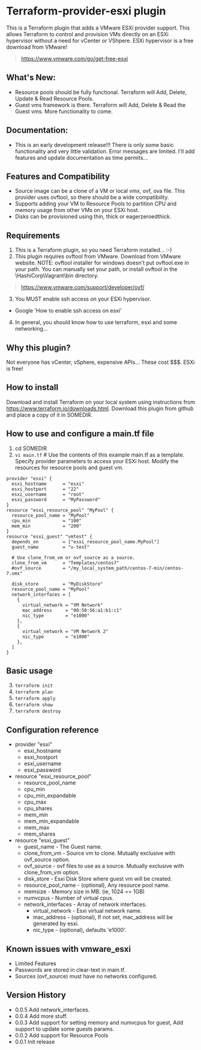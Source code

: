 Terraform-provider-esxi plugin
==============================
This is a Terraform plugin that adds a VMware ESXi provider support.  This allows Terraform to control and provision VMs directly on an ESXi hypervisor without a need for vCenter or VShpere.   ESXi hypervisor is a free download from VMware!
>https://www.vmware.com/go/get-free-esxi

What's New:
-----------
* Resource pools should be fully functional.  Terraform will Add, Delete, Update & Read Resource Pools.
* Guest vms framework is there.  Terraform will Add, Delete & Read the Guest vms.   More functionality to come.


Documentation:
-------------
* This is an early development release!!!   There is only some basic functionality and very little validation.   Error messages are limited.  I'll add features and update documentation as time permits...

Features and Compatibility
--------------------------
* Source image can be a clone of a VM or local vmx, ovf, ova file. This provider uses ovftool, so there should be a wide compatibility.
* Supports adding your VM to Resource Pools to partition CPU and memory usage from other VMs on your ESXi host.
* Disks can be provisioned using thin, thick or eagerzeroedthick.

Requirements
------------
1. This is a Terraform plugin, so you need Terraform installed...  :-)
2. This plugin requires ovftool from VMware.  Download from VMware website.  NOTE: ovftool installer for windows doesn't put ovftool.exe in your path.  You can manually set your path, or install ovftool in the \HashiCorp\Vagrant\bin directory.
>https://www.vmware.com/support/developer/ovf/
3. You MUST enable ssh access on your ESXi hypervisor.
  * Google 'How to enable ssh access on esxi'
4. In general, you should know how to use terraform, esxi and some networking...

Why this plugin?
----------------
Not everyone has vCenter, vSphere, expensive APIs...  These cost $$$.  ESXi is free!

How to install
--------------
Download and install Terraform on your local system using instructions from https://www.terraform.io/downloads.html.
Download this plugin from github and place a copy of it in SOMEDIR.

How to use and configure a main.tf file
---------------------------------------

1. cd SOMEDIR
2. `vi main.tf`  # Use the contents of this example main.tf as a template. Specify provider parameters to access your ESXi host.  Modify the resources for resource pools and guest vm.

```
provider "esxi" {
  esxi_hostname      = "esxi"
  esxi_hostport      = "22"
  esxi_username      = "root"
  esxi_password      = "MyPassword"
}
resource "esxi_resource_pool" "MyPool" {
  resource_pool_name = "MyPool"
  cpu_min            = "100"
  mem_min            = "200"
}
resource "esxi_guest" "vmtest" {
  depends_on         = ["esxi_resource_pool_name.MyPool"]
  guest_name         = "v-test"

  # Use clone_from_vm or ovf_source as a source.
  clone_from_vm      = "Templates/centos7"
  #ovf_source        = "/my_local_system_path/centos-7-min/centos-7.vmx"

  disk_store         = "MyDiskStore"
  resource_pool_name = "MyPool"
  network_interfaces = [
    {
      virtual_network = "VM Network"
      mac_address     = "00:50:56:a1:b1:c1"
      nic_type        = "e1000"
    },
    {
      virtual_network = "VM Network 2"
      nic_type        = "e1000"
    },
  ]
}
```

Basic usage
-----------
3. `terraform init`
4. `terraform plan`
5. `terraform apply`
6. `terraform show`
7. `terraform destroy`

Configuration reference
-----------------------
* provider "esxi"
  * esxi_hostname
  * esxi_hostport
  * esxi_username
  * esxi_password
* resource "esxi_resource_pool"
  * resource_pool_name
  * cpu_min           
  * cpu_min_expandable
  * cpu_max           
  * cpu_shares        
  * mem_min           
  * mem_min_expandable
  * mem_max           
  * mem_shares        
* resource "esxi_guest"
  * guest_name - The Guest name.   
  * clone_from_vm - Source vm to clone. Mutually exclusive with ovf_source option.     
  * ovf_source - ovf files to use as a source. Mutually exclusive with clone_from_vm option.      
  * disk_store - Esxi Disk Store where guest vm will be created.    
  * resource_pool_name - (optional), Any resource pool name.     
  * memsize - Memory size in MB.  (ie, 1024 == 1GB)
  * numvcpus - Number of virtual cpus.
  * network_interfaces - Array of network interfaces.
    * virtual_network - Esxi virtual network name.
    * mac_address - (optional), If not set, mac_address will be generated by esxi.
    * nic_type - (optional), defaults 'e1000'.    

Known issues with vmware_esxi
-----------------------------
* Limited Features
* Passwords are stored in clear-text in main.tf.
* Sources (ovf_source) must have no networks configured.


Version History
---------------
* 0.0.5 Add network_interfaces.
* 0.0.4 Add more stuff.
* 0.0.3 Add support for setting memory and numvcpus for guest,
      Add support to update some guests params.
* 0.0.2 Add support for Resource Pools
* 0.0.1 Init release
